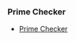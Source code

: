 ### Prime Checker

- [Prime Checker](https://github.com/Nishmitha-shetty17/Java_Programs_with_output/tree/main/6_labPrograms/6c_PrimeChecker)
